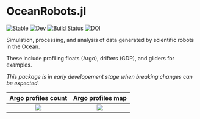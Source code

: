 # OceanRobots.jl

[![Stable](https://img.shields.io/badge/docs-stable-blue.svg)](https://gaelforget.github.io/OceanRobots.jl/stable)
[![Dev](https://img.shields.io/badge/docs-dev-blue.svg)](https://gaelforget.github.io/OceanRobots.jl/dev)
[![Build Status](https://travis-ci.org/gaelforget/OceanRobots.jl.svg?branch=master)](https://travis-ci.org/gaelforget/OceanRobots.jl)
[![DOI](https://zenodo.org/badge/352859934.svg)](https://zenodo.org/badge/latestdoi/352859934)

Simulation, processing, and analysis of data generated by scientific robots in the Ocean.

These include profiling floats (Argo), drifters (GDP), and gliders for examples.

_This package is in early developement stage when breaking changes can be expected._

Argo profiles count           |  Argo profiles map 
:------------------------------:|:---------------------------------:
![](examples/argo_per_year.png)  |  ![](examples/argo_map_2004.png)
